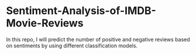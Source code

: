 # Sentiment-Analysis-of-IMDB-Movie-Reviews
In this repo, I will predict the number of positive and negative reviews based on sentiments by using different classification models.
